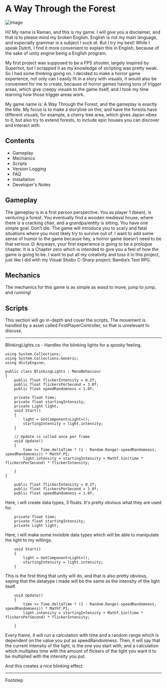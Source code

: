 
# A Way Through the Forest
![image](https://github.com/Bambaclad1/A_way_through_the_forest/assets/67043806/37e6c185-6143-4ac8-a5d6-2ab5ffff5b59)


Hi! My name is Raman, and this is my game. I will give you a disclaimer, and that is to please mind my broken English. English is not my main language, and especially grammar is a subject I suck at. But I try my best!
While I speak Dutch, I find it more convenient to explain this in English, because of  the sake of unity engine being a English program.

My first project was supposed to be a FPS shooter, largely inspired by Superhot, but I scrapped it as my knowledge of scripting was pretty weak. So I had some thinking going on.
I decided to make a horror game experience, not only can I easily fit in a story with visuals, it would also be convenient for me to create, because of horror games having tons of trigger areas, which give creepy visuals to the game itself, and I took my time learning how those trigger areas work.

My game name is: A Way Through the Forest, and the gameplay is exactly the title.
My focus is to make a storyline on this, and have the forests have different visuals, for example, a cherry tree area, which gives Japan vibes to it, but also try to extend forests, to include epic houses you can discover and interact with.



## Contents

- Gameplay
- Mechanics
- Scripts
- Version Logging
- FAQ
- Installation
- Developer's Notes

## Gameplay
The gameplay is in a first person perspective. You as player 1 (bean), is venturing a forest. You eventually find a wooden medieval house, where there is a cracking chair, and a grandpa/entity is sitting.
You have one simple goal. Don’t die. The game will introduce you to scary and fatal situations where you most likely try to survive out of. I want to add some sense of humor to the game because hey, a horror game doesn’t need to be that serious 😉
Anyways, your first experience is going to be a prologue chapter. It is a Chapter zero which is intended to give you a feel of how the game is going to be. I want to put all my creativity and toss it in this project, just like I did with my Visual Studio C-Sharp project: Bamba’s Text RPG.

## Mechanics 
The mechanics for this game is as simple as wasd to move, jump to jump, and running!
## Scripts
This section will go in-depth and cover the scripts.
The movement is handled by a asset called FirstPlayerController, so that is unrelevant to discuss.

---



BlinkingLights.cs -  Handles the blinking lights for a *spooky* feeling.
```
using System.Collections; 
using System.Collections.Generic;
using UnityEngine;

public class BlinkingLights : MonoBehaviour
{
    public float flickerIntensity = 0.2f;
    public float flickersPerSecond = 3.0f;
    public float speedRandomness = 1.0f;

    private float time;
    private float startingIntensity;
    private Light light;
    void Start()
    {
        light = GetComponent<Light>();
        startingIntensity = light.intensity;
    }

    // Update is called once per frame
    void Update()
    {
        time += Time.deltaTime * (1 - Random.Range(-speedRandomness, speedRandomness)) * Mathf.PI;
        light.intensity = startingIntensity + Mathf.Sin(time * flickersPerSecond) * flickerIntensity;

    }
}
```
```
    public float flickerIntensity = 0.2f;
    public float flickersPerSecond = 3.0f;
    public float speedRandomness = 1.0f;
```
Here, i will create data types, 3 floats. It's pretty obvious what they are used for.
```
    private float time;
    private float startingIntensity;
    private Light light;
```
Here, i will make some invisible data types which will be able to manipulate the light to my willings.
```
    void Start()
    {
        light = GetComponent<Light>();
        startingIntensity = light.intensity;
    }
```
This is the first thing that unity will do, and that is also pretty obvious, saying that the datatype i made will be the same as the intensity of the light itself.
```
    void Update()
    {
        time += Time.deltaTime * (1 - Random.Range(-speedRandomness, speedRandomness)) * Mathf.PI;
        light.intensity = startingIntensity + Mathf.Sin(time * flickersPerSecond) * flickerIntensity;

    }
```
Every frame, it will run a calculation with time and a random range which is dependent on the value you put as speedRandomness.
Then, it will say that the current intensity of the light, is the one you start with, and a calculation which multiplies time with the amount of flickers of the light you want it to be multiplied with the intensity you put.

And this creates a nice blinking effect.

---
Footstep
